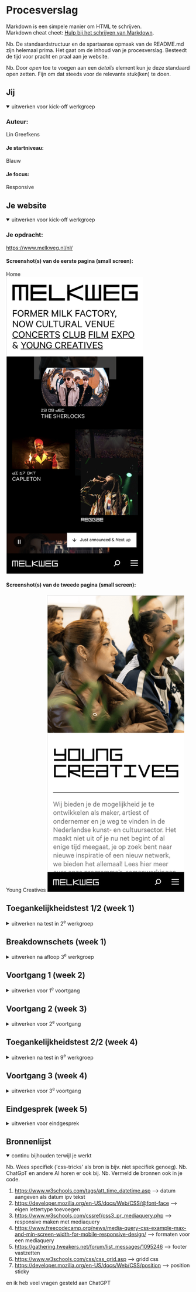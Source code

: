 # Procesverslag
Markdown is een simpele manier om HTML te schrijven.  
Markdown cheat cheet: [Hulp bij het schrijven van Markdown](https://github.com/adam-p/markdown-here/wiki/Markdown-Cheatsheet).

Nb. De standaardstructuur en de spartaanse opmaak van de README.md zijn helemaal prima. Het gaat om de inhoud van je procesverslag. Besteedt de tijd voor pracht en praal aan je website.

Nb. Door *open* toe te voegen aan een *details* element kun je deze standaard open zetten. Fijn om dat steeds voor de relevante stuk(ken) te doen.





## Jij

<details open>
  <summary>uitwerken voor kick-off werkgroep</summary>

  ### Auteur:
Lin Greefkens

  #### Je startniveau:
Blauw

  #### Je focus:
Responsive
 
</details>





## Je website

<details open>
  <summary>uitwerken voor kick-off werkgroep</summary>

  ### Je opdracht:
  https://www.melkweg.nl/nl/

  #### Screenshot(s) van de eerste pagina (small screen): 
  Home  
  <img src="images/homescreen.png" width="375px" alt="Homescreen Melkweg">

  #### Screenshot(s) van de tweede pagina (small screen):
  Young Creatives 
  <img src="images/youngcreatives.png" width="375px" alt="Young Creatives">
 
</details>



## Toegankelijkheidstest 1/2 (week 1)

<details>
  <summary>uitwerken na test in 2<sup>e</sup> werkgroep</summary>

  ### Bevindingen
  - met spasmes kun je lastig een website gebruiken
  - een screenreader is best lastig te volgen. 
    hij leest vaak dingen pas voor als je iets selecteert. Maar als je blind bent kun je dat niet zelf selecteren.
  - als je kleurenblind bent lijken de kleuren rood en groen op elkaar. hier moet je dus rekening 
    mee houden bij het designen van een website
  - als slechtziende is een groot contrast in een website erg prettig

</details>


## Breakdownschets (week 1)

<details>
  <summary>uitwerken na afloop 3<sup>e</sup> werkgroep</summary>

  ### pagina 1: 
  <img src="readme-images/Melkweg-breakdown schets_Home.png" width="375px" alt="breakdown van pagina 1">

  ### pagina 2: 
  <img src="readme-images/Melkweg-breakdown schets_YoungCreatives.png" width="375px" alt="bbreakdown van pagina 2">

</details>





## Voortgang 1 (week 2)

<details>
  <summary>uitwerken voor 1<sup>e</sup> voortgang</summary>

  ### Stand van zaken
  Op zich loop ik redelijk op schema, denk ik. Ik heb niet echt een planning maar ik ga steeds aan de slag met wat op dat moment lukt. Ik heb diepe dalen en hoge pieken bij dit vak haha. Wanneer een onderdeel niet lukt ga ik aan de slag met een andere onderdeel, en bewaar ik het geen wat niet lukt voor een andere keer.
  Wat ik op dit moment lastig vind is het opbouwen van het Grid. Het is namelijk nogal een complexe vormgeving die niet op gelijke rijen en kollomen staat. Ook het responsive maken van sommige onderdelen lukt nog niet zo makkelijk, zoals bijvoorbeeld de h1. Waar ik ook wel een beetje tegenop zie is een animatie maken van de H1. Maar ik ga mijn best doen.

  Screenshots responsive H1:
  <img src="readme-images/screenshot_h1_iphone" alt="screenshot h1 iphone">
  <img src="readme-images/screenshot_h1_desktop" alt="screenshot h1 desktop">

  Screenshot Grid:
  <img src="readme-images/screenshot_grid" alt="screenshot Grid">



  ### Agenda voor meeting
  samen met je groepje opstellen

  | Lin Greefkens    | student 2          | student 3    | student 4        |
  | ---              | ---                | ---          | ---              |
  | site doorlopen   | en dit             | en ik dit    | en dan ik dat    |
  | onderdelen die   | dit als er tijd is | nog een punt | dit wil ik zeker |
  | nog niet lukken  | ...                | ...          | ...              |


  ### Verslag van meeting
  hier na afloop snel de uitkomsten van de meeting vastleggen

  - mijn vragen zijn beantwoord en ik kan weer verder met html css
    bijvoorbeeld: mijn grid lukte niet en daar kreeg ik tips bij. 
    en de knoppen op de home page lukte niet met Javascript. ook hier kreeg ik tips voor om weer verder te kunnen.

</details>





## Voortgang 2 (week 3)

<details>
  <summary>uitwerken voor 2<sup>e</sup> voortgang</summary>

  ### Stand van zaken
  hier dit ging goed & dit was lastig (neem ook screenshots op van delen van je website en code)


  ### Agenda voor meeting
  samen met je groepje opstellen

  | student 1      | student 2          | student 3    | student 4        |
  | ---            | ---                | ---          | ---              |
  | dit bespreken  | en dit             | en ik dit    | en dan ik dat    |
  | en dat ook nog | dit als er tijd is | nog een punt | dit wil ik zeker |
  | ...            | ...                | ...          | ...              |


  ### Verslag van meeting
  hier na afloop snel de uitkomsten van de meeting vastleggen

  - pauline heeft mijn code nagekeken of alles netjes was. dat was, ik heb geen errors
  - mijn lettertype is op Safari niet zichtbaar, maar hier heb ik geen oplossing voor gevonden (samen naar gekeken met Danny en Thije)

</details>





## Toegankelijkheidstest 2/2 (week 4)

<details>
  <summary>uitwerken na test in 9<sup>e</sup> werkgroep</summary>

  ### Bevindingen
hij geeft veel wel duidelijk aan. 

alleen is mijn alternatieve tekst niet heel duidelijk. het geeft nog niet aan wat er echt te zien is op de afbeeldingen.

de tekst 'gratis voor jaarleden' op pagina 2 is nu een H4. 
maar in de echte website is dat een knop. 
ik moet hier dus ook een knop van maken. anders leest de screenreader het verkeerd voor.
  <img src="readme-images/gratisvoorjaarleden.png" alt="gratis voor jaarleden is een H4 ipv link screenshot">

ook wordt mijn footer niet opgelezen.

</details>





## Voortgang 3 (week 4)

<details>
  <summary>uitwerken voor 3<sup>e</sup> voortgang</summary>

  ### Stand van zaken
  ik had weer een lijstje met een aantal vragen voorbereid die ik afging met Danny.
  gedurende het voortgangsgesprek werden mijn vragen beantwoord en daar kon ik weer mee verder.

  Dit ging onder andere over het responsive maken, en hoe ik dit het best aan kon passen.
  Javascript werkte niet op beide pagina's, hoe kan ik dit het beste aanpakken.
  Mijn position Sticky werkt niet, hoe moet ik dit aanpakken. --> dit is inmiddels gelukt, maar nog niet optimaal.
  ik ga hier mee aan de slag in de hoop dat het beter wordt.

  ### Agenda voor meeting
  samen met je groepje opstellen

  | student 1      | student 2          | student 3    | student 4        |
  | ---            | ---                | ---          | ---              |
  | dit bespreken  | en dit             | en ik dit    | en dan ik dat    |
  | en dat ook nog | dit als er tijd is | nog een punt | dit wil ik zeker |
  | ...            | ...                | ...          | ...              |


  ### Verslag van meeting
  ik had weer een lijstje met een aantal vragen voorbereid die ik afging met Danny.
  gedurende het voortgangsgesprek werden mijn vragen beantwoord en daar kon ik weer mee verder.

  Dit ging onder andere over het responsive maken, en hoe ik dit het best aan kon passen.
  Javascript werkte niet op beide pagina's, hoe kan ik dit het beste aanpakken.
  Mijn position Sticky werkt niet, hoe moet ik dit aanpakken. --> dit is inmiddels gelukt, maar nog niet optimaal.
  ik ga hier mee aan de slag in de hoop dat het beter wordt.

</details>





## Eindgesprek (week 5)

<details>
  <summary>uitwerken voor eindgesprek</summary>

  ### Je uitkomst - karakteristiek screenshots:
  <img src="readme-images/Desktop-Home.png" width="375px" alt="uitomst opdracht 1">
  <img src="readme-images/Desktop-YoungCreatives.png" width="375px" alt="uitomst opdracht 1">
  <img src="readme-images/Mobile-Home.png" width="375px" alt="uitomst opdracht 1">
  <img src="readme-images/Mobile-YoungCreatives.png" width="375px" alt="uitomst opdracht 1">


  ### Dit ging goed/Heb ik geleerd: 
  Ik heb heel veel nieuwe mogelijkheden ontdekt voor code. JavaScript vind ik wel nog erg lastig. 
  Maar ik heb hier wel veel nieuws over geleerd.

  <img src="readme-images/dummy-plaatje.jpg" width="375px" alt="top">


  ### Dit was lastig/Is niet gelukt:
  Position sticky vond ik wel heel lastig in het begin. Ik dacht dat dit makkelijk met 1 regel CSS zou kunnen.
  Maar dit was helaas niet zo. Ik heb hier veel tijd in gestoken, het werkt, maar niet zoals ik zou willen zoals het zou worden. 

  <img src="readme-images/WatGingMis-PositionSticky.png" width="375px" alt="bummer">
</details>




## Bronnenlijst

<details open>
  <summary>continu bijhouden terwijl je werkt</summary>

  Nb. Wees specifiek ('css-tricks' als bron is bijv. niet specifiek genoeg). 
  Nb. ChatGpT en andere AI horen er ook bij.
  Nb. Vermeld de bronnen ook in je code.

  1. https://www.w3schools.com/tags/att_time_datetime.asp --> datum aangeven als datum ipv tekst
  2. https://developer.mozilla.org/en-US/docs/Web/CSS/@font-face --> eigen lettertype toevoegen
  3. https://www.w3schools.com/cssref/css3_pr_mediaquery.php --> responsive maken met mediaquery
  4. https://www.freecodecamp.org/news/media-query-css-example-max-and-min-screen-width-for-mobile-responsive-design/ --> formaten voor een mediaquery
  5. https://gathering.tweakers.net/forum/list_messages/1095246 --> footer vastzetten
  6. https://www.w3schools.com/css/css_grid.asp --> gridd css
  7. https://developer.mozilla.org/en-US/docs/Web/CSS/position --> position sticky
  
  en ik heb veel vragen gesteld aan ChatGPT

</details>